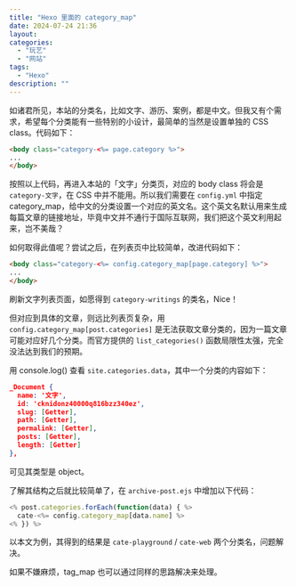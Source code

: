 ```yaml
---
title: "Hexo 里面的 category_map"
date: 2024-07-24 21:36
layout: 
categories: 
  - "玩艺"
  - "网站"
tags: 
  - "Hexo"
description: ""
---
```

如诸君所见，本站的分类名，比如文字、游历、案例，都是中文。但我又有个需求，希望每个分类能有一些特别的小设计，最简单的当然是设置单独的 CSS class。代码如下：

``` html
<body class="category-<%= page.category %>">
...
</body>
```

按照以上代码，再进入本站的「文字」分类页，对应的 body class 将会是 `category-文字`，在 CSS 中并不能用。所以我们需要在 `config.yml` 中指定 category_map，给中文的分类设置一个对应的英文名。这个英文名默认用来生成每篇文章的链接地址，毕竟中文并不通行于国际互联网，我们把这个英文利用起来，岂不美哉？

如何取得此值呢？尝试之后，在列表页中比较简单，改进代码如下：

``` html
<body class="category-<%= config.category_map[page.category] %>">
...
</body>
```

刷新文字列表页面，如愿得到 `category-writings` 的类名，Nice！

但对应到具体的文章，则远比列表页复杂，用 `config.category_map[post.categories]` 是无法获取文章分类的，因为一篇文章可能对应好几个分类。而官方提供的 `list_categories()` 函数局限性太强，完全没法达到我们的预期。

用 console.log() 查看 `site.categories.data`，其中一个分类的内容如下：

``` json
_Document {
  name: '文字',
  id: 'cknidonz40000q816bzz340ez',
  slug: [Getter],
  path: [Getter],
  permalink: [Getter],
  posts: [Getter],
  length: [Getter]
},
```

可见其类型是 object。

了解其结构之后就比较简单了，在 `archive-post.ejs` 中增加以下代码：

``` javascript
<% post.categories.forEach(function(data) { %>
  cate-<%= config.category_map[data.name] %>
<% }) %>
```

以本文为例，其得到的结果是 `cate-playground` / `cate-web` 两个分类名，问题解决。

如果不嫌麻烦，tag_map 也可以通过同样的思路解决来处理。